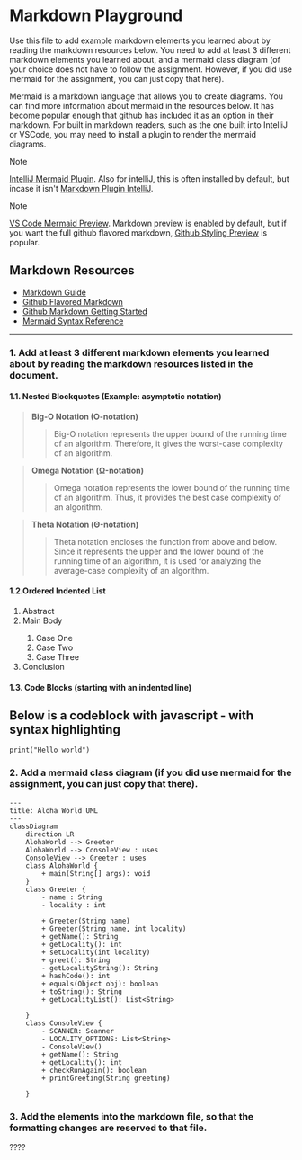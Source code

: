 # Markdown Playground

Use this file to add example markdown elements you learned about by reading the markdown resources below. You need to add at least 3 different markdown elements you learned about, and a mermaid class diagram (of your choice does not have to follow the assignment. However, if you did use mermaid for the assignment, you can just copy that here). 

Mermaid is a markdown language that allows you to create diagrams. You can find more information about mermaid in the resources below. It has become popular enough that github has included it as an option in their markdown.  For built in markdown readers, such as the one built into IntelliJ or VSCode, you may need to install a plugin to render the mermaid diagrams. 

> [!NOTE]
> [IntelliJ Mermaid Plugin](https://plugins.jetbrains.com/plugin/20146-mermaid). Also for intelliJ, this is often installed by default, but incase it isn't [Markdown Plugin IntelliJ](https://plugins.jetbrains.com/plugin/7793-markdown). 

> [!NOTE] 
> [VS Code Mermaid Preview](https://marketplace.visualstudio.com/items?itemName=bierner.markdown-mermaid). Markdown preview is enabled by default, but if you want the full github flavored markdown, [Github Styling Preview](https://marketplace.visualstudio.com/items?itemName=bierner.markdown-preview-github-styles) is popular. 


## Markdown Resources

* [Markdown Guide](https://www.markdownguide.org/basic-syntax/)
* [Github Flavored Markdown](https://guides.github.com/features/mastering-markdown/)
* [Github Markdown Getting Started](https://docs.github.com/en/get-started/writing-on-github/getting-started-with-writing-and-formatting-on-github/basic-writing-and-formatting-syntax)
* [Mermaid Syntax Reference](https://mermaid.js.org/intro/syntax-reference.html) 


<!-- start your playground code under this dashed line -->
----

### 1. Add at least 3 different markdown elements you learned about by reading the markdown resources listed in the document.
#### 1.1. Nested Blockquotes (Example: asymptotic notation)
> **Big-O Notation (O-notation)**
>> Big-O notation represents the upper bound of the running time of an algorithm. Therefore, it gives the worst-case complexity of an algorithm.

> **Omega Notation (Ω-notation)**
>> Omega notation represents the lower bound of the running time of an algorithm. Thus, it provides the best case complexity of an algorithm.

> **Theta Notation (Θ-notation)**
>> Theta notation encloses the function from above and below. Since it represents the upper and the lower bound of the running time of an algorithm, it is used for analyzing the average-case complexity of an algorithm.

#### 1.2.Ordered Indented List
<ol>
  <li>Abstract</li>
  <li>Main Body</li>
    <ol>
        <li>Case One</li>
        <li>Case Two</li>
        <li>Case Three</li>
    </ol>
  <li>Conclusion</li>
</ol>

#### 1.3. Code Blocks (starting with an indented line)
## Below is a codeblock with javascript - with syntax highlighting
```
print("Hello world")
```



### 2. Add a mermaid class diagram (if you did use mermaid for the assignment, you can just copy that there).

```mermaid
---
title: Aloha World UML
---
classDiagram
    direction LR
    AlohaWorld --> Greeter 
    AlohaWorld --> ConsoleView : uses
    ConsoleView --> Greeter : uses
    class AlohaWorld {
        + main(String[] args): void
    }
    class Greeter {
        - name : String
        - locality : int
        
        + Greeter(String name)
        + Greeter(String name, int locality)
        + getName(): String
        + getLocality(): int
        + setLocality(int locality)
        + greet(): String
        - getLocalityString(): String
        + hashCode(): int
        + equals(Object obj): boolean
        + toString(): String
        + getLocalityList(): List<String>

    }
    class ConsoleView {
        - SCANNER: Scanner
        - LOCALITY_OPTIONS: List<String>
        - ConsoleView()
        + getName(): String
        + getLocality(): int
        + checkRunAgain(): boolean
        + printGreeting(String greeting)

    }
```


### 3. Add the elements into the markdown file, so that the formatting changes are reserved to that file. 
????